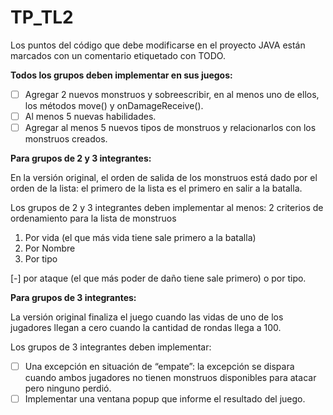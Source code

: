 # TP_TL2

Los puntos del código que debe modificarse en el proyecto JAVA están marcados con un comentario etiquetado con TODO.

**Todos los grupos deben implementar en sus juegos:**
- [ ] Agregar 2 nuevos monstruos y sobreescribir, en al menos uno de ellos, los métodos move() y onDamageReceive().
- [ ] Al menos 5 nuevas habilidades.
- [ ] Agregar al menos 5 nuevos tipos de monstruos y relacionarlos con los monstruos creados.

**Para grupos de 2 y 3 integrantes:**

En la versión original, el orden de salida de los monstruos está dado por el orden de la lista: el primero de la lista es el primero en salir a la batalla.

Los grupos de 2 y 3 integrantes deben implementar al menos: 2 criterios de ordenamiento para la lista de monstruos
1. Por vida (el que más vida tiene sale primero a la batalla)
2. Por Nombre
3. Por tipo

[-] por ataque (el que más poder de daño tiene sale primero) o por tipo.

**Para grupos de 3 integrantes:**

La versión original finaliza el juego cuando las vidas de uno de los jugadores llegan a cero
cuando la cantidad de rondas llega a 100.

Los grupos de 3 integrantes deben implementar:
- [ ] Una excepción en situación de “empate”: la excepción se dispara cuando ambos jugadores no tienen monstruos disponibles para atacar pero ninguno perdió.
- [ ] Implementar una ventana popup que informe el resultado del juego.
